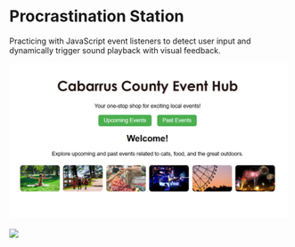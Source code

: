 <h1>Procrastination Station</h1>
<p>Practicing with JavaScript event listeners to detect user input and dynamically trigger sound playback with visual feedback.</p>
<a href="https://marisavertz.github.io/Event_Hub/">
  <img src="https://raw.githubusercontent.com/MarisaVertz/Event_Hub/refs/heads/main/eventhubscreenshot.png" width="500">
</a>
<br><br>
<a href="https://marisavertz.github.io/Event_Hub/">
  <img src="https://dabuttonfactory.com/button.png?t=View+Project&f=Calibri-Bold&ts=18&tc=fff&hp=45&vp=20&w=134&h=38&c=11&bgt=unicolored&bgc=245c68&be=1">
</a>

